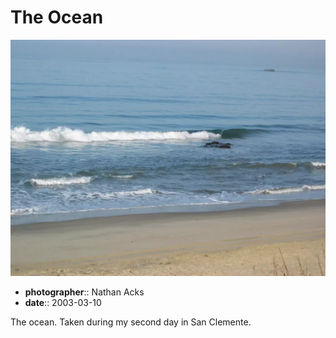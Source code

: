 # The Ocean

![Waves crash against a sandy beach in Southern California](assets/2003-03-10-the-ocean.webp)

* **photographer**:: Nathan Acks  
* **date**:: 2003-03-10

The ocean. Taken during my second day in San Clemente.
